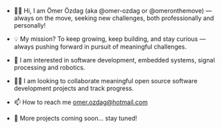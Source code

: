 - 👋🏻 Hi, I am Ömer Özdag (aka @omer-ozdag or @omeronthemove) — always on the move, seeking new challenges, both professionally and personally!
- 💡 My mission? To keep growing, keep building, and stay curious — always pushing forward in pursuit of meaningful challenges.
- 👀 I am interested in software development, embedded systems, signal processing and robotics.
- 🤝🏻 I am looking to collaborate meaningful open source software development projects and track progress.
- 📫 How to reach me 
     omer.ozdag@hotmail.com

- 🚧 More projects coming soon… stay tuned!

<!---
omeronthemove/omeronthemove is a ✨ special ✨ repository because its `README.md` (this file) appears on your GitHub profile.
You can click the Preview link to take a look at your changes.
--->
